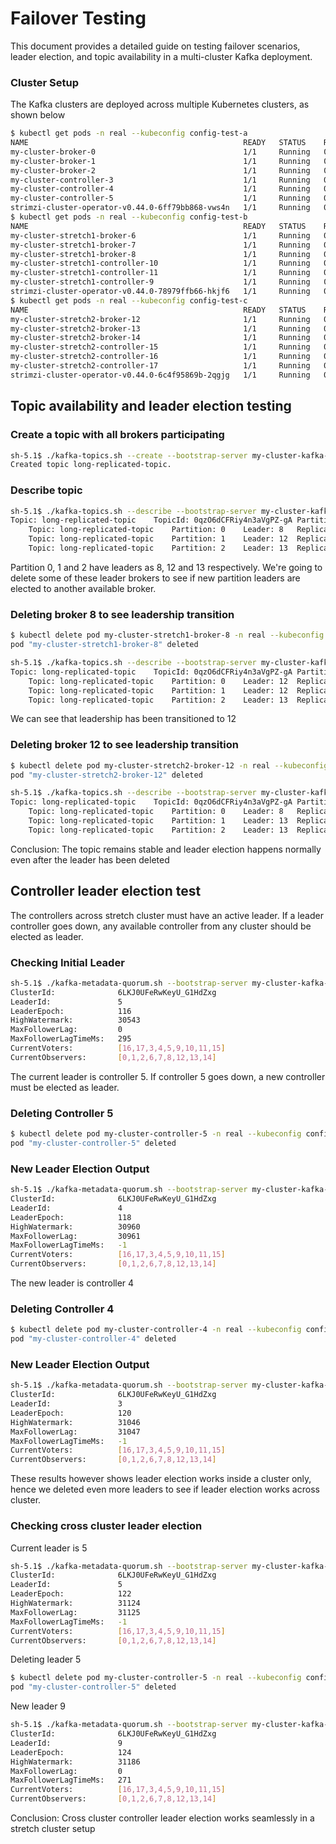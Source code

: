 # Failover Testing
This document provides a detailed guide on testing failover scenarios, leader election, and topic availability in a multi-cluster Kafka deployment. 

### Cluster Setup

The Kafka clusters are deployed across multiple Kubernetes clusters, as shown below

```bash
$ kubectl get pods -n real --kubeconfig config-test-a
NAME                                                READY   STATUS    RESTARTS   AGE
my-cluster-broker-0                                 1/1     Running   0          3h56m
my-cluster-broker-1                                 1/1     Running   0          3h56m
my-cluster-broker-2                                 1/1     Running   0          3h56m
my-cluster-controller-3                             1/1     Running   0          3h55m
my-cluster-controller-4                             1/1     Running   0          3h55m
my-cluster-controller-5                             1/1     Running   0          3h55m
strimzi-cluster-operator-v0.44.0-6ff79bb868-vws4n   1/1     Running   0          4h20m
$ kubectl get pods -n real --kubeconfig config-test-b
NAME                                                READY   STATUS    RESTARTS   AGE
my-cluster-stretch1-broker-6                        1/1     Running   0          3h56m
my-cluster-stretch1-broker-7                        1/1     Running   0          3h56m
my-cluster-stretch1-broker-8                        1/1     Running   0          3h56m
my-cluster-stretch1-controller-10                   1/1     Running   0          3h56m
my-cluster-stretch1-controller-11                   1/1     Running   0          3h56m
my-cluster-stretch1-controller-9                    1/1     Running   0          3h56m
strimzi-cluster-operator-v0.44.0-78979ffb66-hkjf6   1/1     Running   0          2d17h
$ kubectl get pods -n real --kubeconfig config-test-c
NAME                                                READY   STATUS    RESTARTS   AGE
my-cluster-stretch2-broker-12                       1/1     Running   0          3h56m
my-cluster-stretch2-broker-13                       1/1     Running   0          3h56m
my-cluster-stretch2-broker-14                       1/1     Running   0          3h56m
my-cluster-stretch2-controller-15                   1/1     Running   0          3h56m
my-cluster-stretch2-controller-16                   1/1     Running   0          3h56m
my-cluster-stretch2-controller-17                   1/1     Running   0          3h56m
strimzi-cluster-operator-v0.44.0-6c4f95869b-2qgjg   1/1     Running   0          2d17h
```

## Topic availability and leader election testing

### Create a topic with all brokers participating
```bash
sh-5.1$ ./kafka-topics.sh --create --bootstrap-server my-cluster-kafka-bootstrap:9092 --replication-factor 9 --partitions 3 --topic long-replicated-topic
Created topic long-replicated-topic.
```

### Describe topic
```bash
sh-5.1$ ./kafka-topics.sh --describe --bootstrap-server my-cluster-kafka-bootstrap:9092  --topic long-replicated-topic
Topic: long-replicated-topic	TopicId: 0qzO6dCFRiy4n3aVgPZ-gA	PartitionCount: 3	ReplicationFactor: 9	Configs: min.insync.replicas=2
	Topic: long-replicated-topic	Partition: 0	Leader: 8	Replicas: 8,12,13,14,0,1,2,6,7	Isr: 8,12,13,14,0,1,2,6,7	Elr: 	LastKnownElr:
	Topic: long-replicated-topic	Partition: 1	Leader: 12	Replicas: 12,13,14,0,1,2,6,7,8	Isr: 12,13,14,0,1,2,6,7,8	Elr: 	LastKnownElr:
	Topic: long-replicated-topic	Partition: 2	Leader: 13	Replicas: 13,14,0,1,2,6,7,8,12	Isr: 13,14,0,1,2,6,7,8,12	Elr: 	LastKnownElr:
```
Partition 0, 1 and 2 have leaders as 8, 12 and 13 respectively. We're going to delete some of these leader brokers to see if new partition leaders are elected to another available broker.

### Deleting broker 8 to see leadership transition
```bash
$ kubectl delete pod my-cluster-stretch1-broker-8 -n real --kubeconfig config-test-b
pod "my-cluster-stretch1-broker-8" deleted
```
```bash
sh-5.1$ ./kafka-topics.sh --describe --bootstrap-server my-cluster-kafka-bootstrap:9092  --topic long-replicated-topic
Topic: long-replicated-topic	TopicId: 0qzO6dCFRiy4n3aVgPZ-gA	PartitionCount: 3	ReplicationFactor: 9	Configs: min.insync.replicas=2
	Topic: long-replicated-topic	Partition: 0	Leader: 12	Replicas: 8,12,13,14,0,1,2,6,7	Isr: 12,13,14,0,1,2,6,7	Elr: 	LastKnownElr:
	Topic: long-replicated-topic	Partition: 1	Leader: 12	Replicas: 12,13,14,0,1,2,6,7,8	Isr: 12,13,14,0,1,2,6,7	Elr: 	LastKnownElr:
	Topic: long-replicated-topic	Partition: 2	Leader: 13	Replicas: 13,14,0,1,2,6,7,8,12	Isr: 13,14,0,1,2,6,7,12	Elr: 	LastKnownElr:
```
We can see that leadership has been transitioned to 12

### Deleting broker 12 to see leadership transition
```bash
$ kubectl delete pod my-cluster-stretch2-broker-12 -n real --kubeconfig config-test-c
pod "my-cluster-stretch2-broker-12" deleted
```
```bash
sh-5.1$ ./kafka-topics.sh --describe --bootstrap-server my-cluster-kafka-bootstrap:9092  --topic long-replicated-topic
Topic: long-replicated-topic	TopicId: 0qzO6dCFRiy4n3aVgPZ-gA	PartitionCount: 3	ReplicationFactor: 9	Configs: min.insync.replicas=2
	Topic: long-replicated-topic	Partition: 0	Leader: 8	Replicas: 8,12,13,14,0,1,2,6,7	Isr: 0,14,1,6,13,2,7,8	Elr: 	LastKnownElr:
	Topic: long-replicated-topic	Partition: 1	Leader: 13	Replicas: 12,13,14,0,1,2,6,7,8	Isr: 0,14,1,6,13,2,7,8	Elr: 	LastKnownElr:
	Topic: long-replicated-topic	Partition: 2	Leader: 13	Replicas: 13,14,0,1,2,6,7,8,12	Isr: 0,14,1,6,13,2,7,8	Elr: 	LastKnownElr:
```

Conclusion: The topic remains stable and leader election happens normally even after the leader has been deleted

## Controller leader election test
The controllers across stretch cluster must have an active leader. If a leader controller goes down, any available controller from any cluster should be elected as leader.

### Checking Initial Leader
```bash
sh-5.1$ ./kafka-metadata-quorum.sh --bootstrap-server my-cluster-kafka-bootstrap:9092 describe --status
ClusterId:              6LKJ0UFeRwKeyU_G1HdZxg
LeaderId:               5
LeaderEpoch:            116
HighWatermark:          30543
MaxFollowerLag:         0
MaxFollowerLagTimeMs:   295
CurrentVoters:          [16,17,3,4,5,9,10,11,15]
CurrentObservers:       [0,1,2,6,7,8,12,13,14]
```
The current leader is controller 5. If controller 5 goes down, a new controller must be elected as leader.

### Deleting Controller 5
```bash
$ kubectl delete pod my-cluster-controller-5 -n real --kubeconfig config-test-a
pod "my-cluster-controller-5" deleted
```

### New Leader Election Output
```bash
sh-5.1$ ./kafka-metadata-quorum.sh --bootstrap-server my-cluster-kafka-bootstrap:9092 describe --status
ClusterId:              6LKJ0UFeRwKeyU_G1HdZxg
LeaderId:               4
LeaderEpoch:            118
HighWatermark:          30960
MaxFollowerLag:         30961
MaxFollowerLagTimeMs:   -1
CurrentVoters:          [16,17,3,4,5,9,10,11,15]
CurrentObservers:       [0,1,2,6,7,8,12,13,14]
```
The new leader is controller 4

### Deleting Controller 4
```bash
$ kubectl delete pod my-cluster-controller-4 -n real --kubeconfig config-test-a
pod "my-cluster-controller-4" deleted
```

### New Leader Election Output
```bash
sh-5.1$ ./kafka-metadata-quorum.sh --bootstrap-server my-cluster-kafka-bootstrap:9092 describe --status
ClusterId:              6LKJ0UFeRwKeyU_G1HdZxg
LeaderId:               3
LeaderEpoch:            120
HighWatermark:          31046
MaxFollowerLag:         31047
MaxFollowerLagTimeMs:   -1
CurrentVoters:          [16,17,3,4,5,9,10,11,15]
CurrentObservers:       [0,1,2,6,7,8,12,13,14]
```

These results however shows leader election works inside a cluster only, hence we deleted even more leaders to see if leader election works across cluster.

### Checking cross cluster leader election
Current leader is 5
```bash
sh-5.1$ ./kafka-metadata-quorum.sh --bootstrap-server my-cluster-kafka-bootstrap:9092 describe --status
ClusterId:              6LKJ0UFeRwKeyU_G1HdZxg
LeaderId:               5
LeaderEpoch:            122
HighWatermark:          31124
MaxFollowerLag:         31125
MaxFollowerLagTimeMs:   -1
CurrentVoters:          [16,17,3,4,5,9,10,11,15]
CurrentObservers:       [0,1,2,6,7,8,12,13,14]
```
Deleting leader 5
```bash
$ kubectl delete pod my-cluster-controller-5 -n real --kubeconfig config-test-a
pod "my-cluster-controller-5" deleted
```
New leader 9
```bash
sh-5.1$ ./kafka-metadata-quorum.sh --bootstrap-server my-cluster-kafka-bootstrap:9092 describe --status
ClusterId:              6LKJ0UFeRwKeyU_G1HdZxg
LeaderId:               9
LeaderEpoch:            124
HighWatermark:          31186
MaxFollowerLag:         0
MaxFollowerLagTimeMs:   271
CurrentVoters:          [16,17,3,4,5,9,10,11,15]
CurrentObservers:       [0,1,2,6,7,8,12,13,14]
```
Conclusion: Cross cluster controller leader election works seamlessly in a stretch cluster setup